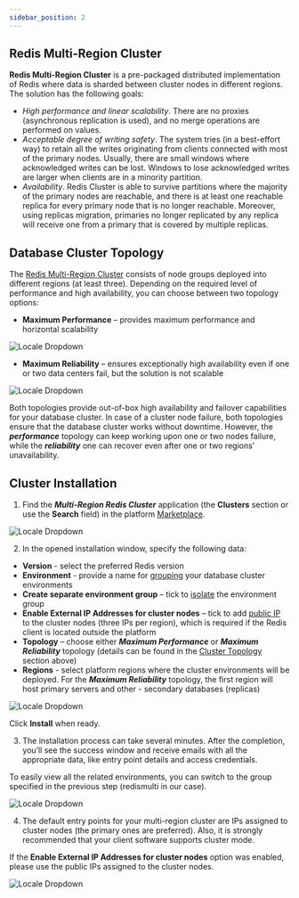 ```yaml
---
sidebar_position: 2
---
```


## Redis Multi-Region Cluster

**Redis Multi-Region Cluster** is a pre-packaged distributed implementation of Redis where data is sharded between cluster nodes in different regions. The solution has the following goals:

- _High performance and linear scalability_. There are no proxies (asynchronous replication is used), and no merge operations are performed on values.
- _Acceptable degree of writing safety_. The system tries (in a best-effort way) to retain all the writes originating from clients connected with most of the primary nodes. Usually, there are small windows where acknowledged writes can be lost. Windows to lose acknowledged writes are larger when clients are in a minority partition.
- _Availability_. Redis Cluster is able to survive partitions where the majority of the primary nodes are reachable, and there is at least one reachable replica for every primary node that is no longer reachable. Moreover, using replicas migration, primaries no longer replicated by any replica will receive one from a primary that is covered by multiple replicas.

## Database Cluster Topology

The [Redis Multi-Region Cluster](https://cloudmydc.com/) consists of node groups deployed into different regions (at least three). Depending on the required level of performance and high availability, you can choose between two topology options:

- **Maximum Performance** – provides maximum performance and horizontal scalability

<div style={{
    display:'flex',
    justifyContent: 'center',
    margin: '0 0 1rem 0'
}}>

![Locale Dropdown](./img/Multi-RegionCluster/00-redis-multi-region-maximum-performance.svg)

</div>

- **Maximum Reliability** – ensures exceptionally high availability even if one or two data centers fail, but the solution is not scalable

<div style={{
    display:'flex',
    justifyContent: 'center',
    margin: '0 0 1rem 0'
}}>

![Locale Dropdown](./img/Multi-RegionCluster/01-redis-multi-region-maximum-reliability.svg)

</div>

Both topologies provide out-of-box high availability and failover capabilities for your database cluster. In case of a cluster node failure, both topologies ensure that the database cluster works without downtime. However, the **_performance_** topology can keep working upon one or two nodes failure, while the **_reliability_** one can recover even after one or two regions’ unavailability.

## Cluster Installation

1. Find the **_Multi-Region Redis Cluster_** application (the **Clusters** section or use the **Search** field) in the platform [Marketplace](https://cloudmydc.com/).

<div style={{
    display:'flex',
    justifyContent: 'center',
    margin: '0 0 1rem 0'
}}>

![Locale Dropdown](./img/Multi-RegionCluster/02-redis-multi-region-marketplace.png)

</div>

2. In the opened installation window, specify the following data:

- **Version** - select the preferred Redis version
- **Environment** - provide a name for [grouping](https://cloudmydc.com/) your database cluster environments
- **Create separate environment group** – tick to [isolate](https://cloudmydc.com/) the environment group
- **Enable External IP Addresses for cluster nodes** – tick to add [public IP](http://localhost:3000/docs/ApplicationSetting/External%20Access%20To%20Applications/Public%20IP) to the cluster nodes (three IPs per region), which is required if the Redis client is located outside the platform
- **Topology** – choose either **_Maximum Performance_** or **_Maximum Reliability_** topology (details can be found in the [Cluster Topology](https://cloudmydc.com/) section above)
- **Regions** - select platform regions where the cluster environments will be deployed. For the **_Maximum Reliability_** topology, the first region will host primary servers and other - secondary databases (replicas)

<div style={{
    display:'flex',
    justifyContent: 'center',
    margin: '0 0 1rem 0'
}}>

![Locale Dropdown](./img/Multi-RegionCluster/03-install-redis-multi-region-cluster.png)

</div>

Click **Install** when ready.

3. The installation process can take several minutes. After the completion, you’ll see the success window and receive emails with all the appropriate data, like entry point details and access credentials.

To easily view all the related environments, you can switch to the group specified in the previous step (redismulti in our case).

<div style={{
    display:'flex',
    justifyContent: 'center',
    margin: '0 0 1rem 0'
}}>

![Locale Dropdown](./img/Multi-RegionCluster/04-redis-cluster-group.png)

</div>

4. The default entry points for your multi-region cluster are IPs assigned to cluster nodes (the primary ones are preferred). Also, it is strongly recommended that your client software supports cluster mode.

If the **Enable External IP Addresses for cluster nodes** option was enabled, please use the public IPs assigned to the cluster nodes.

<div style={{
    display:'flex',
    justifyContent: 'center',
    margin: '0 0 1rem 0'
}}>

![Locale Dropdown](./img/Multi-RegionCluster/05-redis-multi-region-cluster-environments.png)

</div>
